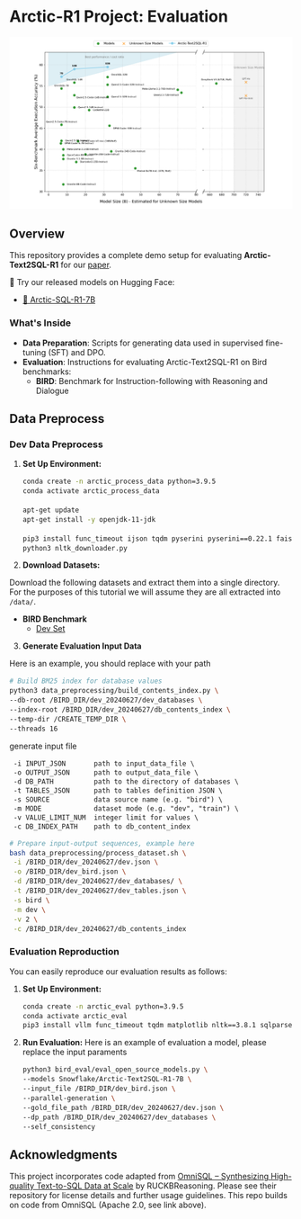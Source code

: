 # Arctic-R1 Project: Evaluation

<p align="center">
  <img src="assets/leaderboard_plot_average_styled.png" alt="Six-Benchmark Avg Execution Accuracy vs Model Size" width="800"/>
</p>

## Overview

This repository provides a complete demo setup for evaluating **Arctic-Text2SQL-R1** for our [paper](https://arxiv.org/abs/2505.20315).

🚀 Try our released models on Hugging Face:
- [🤗 Arctic-SQL-R1-7B](https://huggingface.co/Snowflake/Arctic-Text2SQL-R1-7B)



### What's Inside
- **Data Preparation**: Scripts for generating data used in supervised fine-tuning (SFT) and DPO.
- **Evaluation**: Instructions for evaluating Arctic-Text2SQL-R1 on Bird benchmarks:
    - **BIRD**: Benchmark for Instruction-following with Reasoning and Dialogue


## Data Preprocess

### Dev Data Preprocess

1. **Set Up Environment:**
   ```sh
   conda create -n arctic_process_data python=3.9.5
   conda activate arctic_process_data

   apt-get update
   apt-get install -y openjdk-11-jdk

   pip3 install func_timeout ijson tqdm pyserini pyserini==0.22.1 faiss-cpu torch numpy==1.24.3 nltk==3.8.1
   python3 nltk_downloader.py
   ```

2. **Download Datasets:**

Download the following datasets and extract them into a single directory. For the purposes of this tutorial we will assume they are all extracted into `/data/`.

- **BIRD Benchmark**
  - [Dev Set](https://bird-bench.oss-cn-beijing.aliyuncs.com/dev.zip)


3. **Generate Evaluation Input Data**

Here is an example, you should replace with your path

   ```sh
   # Build BM25 index for database values
   python3 data_preprocessing/build_contents_index.py \
   --db-root /BIRD_DIR/dev_20240627/dev_databases \
   --index-root /BIRD_DIR/dev_20240627/db_contents_index \
   --temp-dir /CREATE_TEMP_DIR \
   --threads 16
   ```

   generate input file
   ```
    -i INPUT_JSON       path to input_data_file \
    -o OUTPUT_JSON      path to output_data_file \
    -d DB_PATH          path to the directory of databases \
    -t TABLES_JSON      path to tables definition JSON \
    -s SOURCE           data source name (e.g. "bird") \
    -m MODE             dataset mode (e.g. "dev", "train") \
    -v VALUE_LIMIT_NUM  integer limit for values \
    -c DB_INDEX_PATH    path to db_content_index
   ```
   ```sh
   # Prepare input-output sequences, example here
   bash data_preprocessing/process_dataset.sh \
    -i /BIRD_DIR/dev_20240627/dev.json \
    -o /BIRD_DIR/dev_bird.json \
    -d /BIRD_DIR/dev_20240627/dev_databases/ \
    -t /BIRD_DIR/dev_20240627/dev_tables.json \
    -s bird \
    -m dev \
    -v 2 \
    -c /BIRD_DIR/dev_20240627/db_contents_index
   ```


### Evaluation Reproduction
You can easily reproduce our evaluation results as follows:

1. **Set Up Environment:**
   ```sh
   conda create -n arctic_eval python=3.9.5
   conda activate arctic_eval
   pip3 install vllm func_timeout tqdm matplotlib nltk==3.8.1 sqlparse pandas
   ```

2. **Run Evaluation:**
Here is an example of evaluation a model, please replace the input paraments
   ```bash
   python3 bird_eval/eval_open_source_models.py \
   --models Snowflake/Arctic-Text2SQL-R1-7B \
   --input_file /BIRD_DIR/dev_bird.json \
   --parallel-generation \
   --gold_file_path /BIRD_DIR/dev_20240627/dev.json \
   --dp_path /BIRD_DIR/dev_20240627/dev_databases \
   --self_consistency
   ```


## Acknowledgments

This project incorporates code adapted from [OmniSQL – Synthesizing High-quality Text-to-SQL Data at Scale](https://github.com/RUCKBReasoning/OmniSQL) by RUCKBReasoning.
Please see their repository for license details and further usage guidelines. This repo builds on code from OmniSQL (Apache 2.0, see link above).
